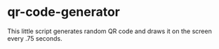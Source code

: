 # qr-code-generator
This little script generates random QR code and draws it on the screen every .75 seconds.
